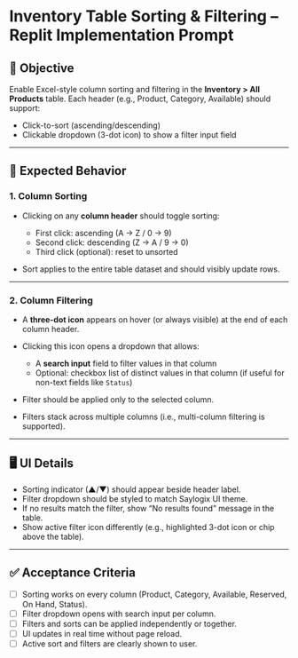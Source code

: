 
# Inventory Table Sorting & Filtering – Replit Implementation Prompt

## 🎯 Objective

Enable Excel-style column sorting and filtering in the **Inventory > All Products** table. Each header (e.g., Product, Category, Available) should support:
- Click-to-sort (ascending/descending)
- Clickable dropdown (3-dot icon) to show a filter input field

---

## 🧩 Expected Behavior

### 1. Column Sorting
- Clicking on any **column header** should toggle sorting:
  - First click: ascending (A → Z / 0 → 9)
  - Second click: descending (Z → A / 9 → 0)
  - Third click (optional): reset to unsorted

- Sort applies to the entire table dataset and should visibly update rows.

---

### 2. Column Filtering
- A **three-dot icon** appears on hover (or always visible) at the end of each column header.
- Clicking this icon opens a dropdown that allows:
  - A **search input** field to filter values in that column
  - Optional: checkbox list of distinct values in that column (if useful for non-text fields like `Status`)

- Filter should be applied only to the selected column.
- Filters stack across multiple columns (i.e., multi-column filtering is supported).

---

## 🖥️ UI Details

- Sorting indicator (▲/▼) should appear beside header label.
- Filter dropdown should be styled to match Saylogix UI theme.
- If no results match the filter, show “No results found” message in the table.
- Show active filter icon differently (e.g., highlighted 3-dot icon or chip above the table).

---

## ✅ Acceptance Criteria

- [ ] Sorting works on every column (Product, Category, Available, Reserved, On Hand, Status).
- [ ] Filter dropdown opens with search input per column.
- [ ] Filters and sorts can be applied independently or together.
- [ ] UI updates in real time without page reload.
- [ ] Active sort and filters are clearly shown to user.
